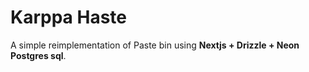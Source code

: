 #  Karppa Haste

A simple reimplementation of Paste bin using **Nextjs + Drizzle + Neon Postgres sql**. 

